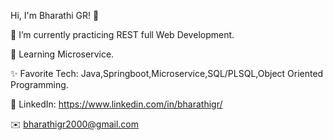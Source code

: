 Hi, I'm Bharathi GR! 👋

🔭 I’m  currently practicing REST full Web Development.   

🌱  Learning Microservice.

✨ Favorite Tech: Java,Springboot,Microservice,SQL/PLSQL,Object Oriented Programming.    

💼 LinkedIn: https://www.linkedin.com/in/bharathigr/ 

✉️ bharathigr2000@gmail.com
